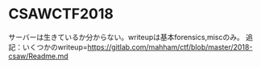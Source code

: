 # CSAWCTF2018
サーバーは生きているか分からない。writeupは基本forensics,miscのみ。</bf>
追記：いくつかのwriteup=https://gitlab.com/mahham/ctf/blob/master/2018-csaw/Readme.md
